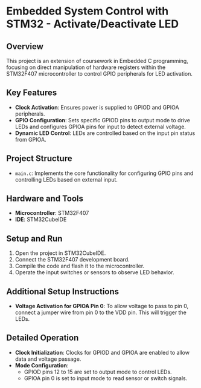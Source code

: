 # Embedded System Control with STM32 - Activate/Deactivate LED

## Overview
This project is an extension of coursework in Embedded C programming, focusing on direct manipulation of hardware registers within the STM32F407 microcontroller to control GPIO peripherals for LED activation.

## Key Features
- **Clock Activation**: Ensures power is supplied to GPIOD and GPIOA peripherals.
- **GPIO Configuration**: Sets specific GPIOD pins to output mode to drive LEDs and configures GPIOA pins for input to detect external voltage.
- **Dynamic LED Control**: LEDs are controlled based on the input pin status from GPIOA.

## Project Structure
- `main.c`: Implements the core functionality for configuring GPIO pins and controlling LEDs based on external input.

## Hardware and Tools
- **Microcontroller**: STM32F407
- **IDE**: STM32CubeIDE

## Setup and Run
1. Open the project in STM32CubeIDE.
2. Connect the STM32F407 development board.
3. Compile the code and flash it to the microcontroller.
4. Operate the input switches or sensors to observe LED behavior.
   
## Additional Setup Instructions
- **Voltage Activation for GPIOA Pin 0**: To allow voltage to pass to pin 0, connect a jumper wire from pin 0 to the VDD pin. This will trigger the LEDs.

## Detailed Operation
- **Clock Initialization**: Clocks for GPIOD and GPIOA are enabled to allow data and voltage passage.
- **Mode Configuration**:
  - GPIOD pins 12 to 15 are set to output mode to control LEDs.
  - GPIOA pin 0 is set to input mode to read sensor or switch signals.

